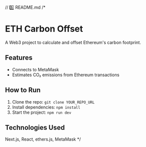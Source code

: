 // 5️⃣ README.md
/*
# ETH Carbon Offset

A Web3 project to calculate and offset Ethereum's carbon footprint.

## Features
- Connects to MetaMask
- Estimates CO₂ emissions from Ethereum transactions

## How to Run
1. Clone the repo: `git clone YOUR_REPO_URL`
2. Install dependencies: `npm install`
3. Start the project: `npm run dev`

## Technologies Used
Next.js, React, ethers.js, MetaMask
*/
